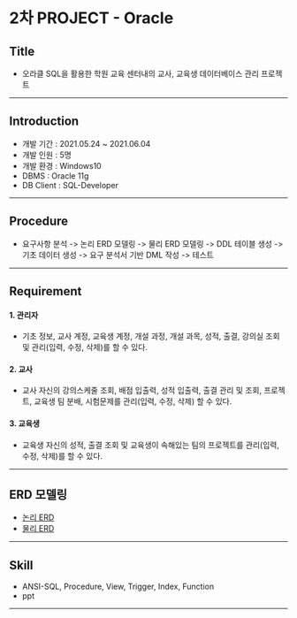 # 2차 PROJECT - Oracle

## Title
- 오라클 SQL을 활용한 학원 교육 센터내의 교사, 교육생 데이터베이스 관리 프로젝트
___

## Introduction
- 개발 기간 : 2021.05.24 ~ 2021.06.04 
- 개발 인원 : 5명
- 개발 환경 : Windows10
- DBMS : Oracle 11g   
- DB Client : SQL-Developer 
___


## Procedure
- 요구사항 분석  -> 논리 ERD 모델링  -> 물리 ERD 모델링 -> DDL 테이블 생성 -> 기초 데이터 생성 -> 요구 분석서 기반 DML 작성 -> 테스트
___

## Requirement
#### 1. 관리자
- 기초 정보, 교사 계정, 교육생 계정, 개설 과정, 개설 과목, 성적, 출결, 강의실 조회 및 관리(입력, 수정, 삭제)를 할 수 있다.
  
#### 2. 교사
- 교사 자신의 강의스케줄 조회, 배점 입출력, 성적 입출력, 출결 관리 및 조회, 프로젝트, 교육생 팀 분배, 시험문제를 관리(입력, 수정, 삭제) 할 수 있다.

#### 3. 교육생 
- 교육생 자신의 성적, 출결 조회 및 교육생이 속해있는 팀의 프로젝트를 관리(입력, 수정, 삭제)를 할 수 있다.
___

## ERD 모델링
- [논리 ERD](https://github.com/yhyuk/DB_TEAM_PROJECT/blob/856b8534634a6c49270361cbb8a35ee969c0ac33/02.ERD/%EB%85%BC%EB%A6%ACERD.png)
- [물리 ERD](https://github.com/yhyuk/DB_TEAM_PROJECT/blob/856b8534634a6c49270361cbb8a35ee969c0ac33/02.ERD/%EB%AC%BC%EB%A6%ACERD.png)
___
## Skill
- ANSI-SQL, Procedure, View, Trigger, Index, Function
- ppt
___